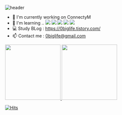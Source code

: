![header](https://capsule-render.vercel.app/api?type=soft&color=auto&height=150&section=header&text=MinseokKim&fontSize=70&animation=twinkling)

- 🔭 I'm currently working on ConnectyM
- 🌱 I'm learning .. <img src="https://img.shields.io/badge/Javascript-ffb13b?style=flat-square&logo=javascript&logoColor=white"/></a> 
  <img src="https://img.shields.io/badge/Typescript-3178C6?style=flat-square&logo=typescript&logoColor=white"/></a> 
  <img src="https://img.shields.io/badge/Redux-764ABC?style=flat-square&logo=Redux&logoColor=white"/></a> 
  <img src="https://img.shields.io/badge/Swift-F05138?style=flat-square&logo=Swift&logoColor=white"/></a>
  <img src="https://img.shields.io/badge/Xcode-147EFB?style=flat-square&logo=Xcode&logoColor=white"/></a>
  <br>
- 💻 Study BLog : https://0biglife.tistory.com/
- 📫 Contact me : 0biglife@gmail.com 


<div>
  <a href="https://github.com/0biglife">
  <img height="180em" src="https://github-readme-stats.vercel.app/api?username=0biglife&show_icons=true&theme=dark&include_all_commits=true&count_private=true"/>
  <img height="180em" src="https://github-readme-stats.vercel.app/api/top-langs/?username=0biglife&layout=compact&langs_count=7&theme=dark"/>
</div>

  [![Hits](https://hits.seeyoufarm.com/api/count/incr/badge.svg?url=https%3A%2F%2Fgithub.com%2F0biglife&count_bg=%2379C83D&title_bg=%23555555&icon=freecodecamp.svg&icon_color=%23E7E7E7&title=hits&edge_flat=false)](https://hits.seeyoufarm.com)
